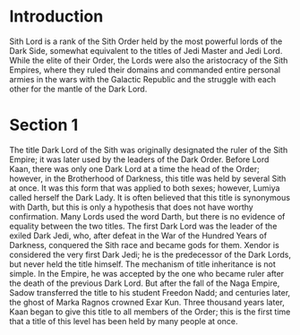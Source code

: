 # Introduction
Sith Lord is a rank of the Sith Order held by the most powerful lords of the Dark Side, somewhat equivalent to the titles of Jedi Master and Jedi Lord.
While the elite of their Order, the Lords were also the aristocracy of the Sith Empires, where they ruled their domains and commanded entire personal armies in the wars with the Galactic Republic and the struggle with each other for the mantle of the Dark Lord.

# Section 1
The title Dark Lord of the Sith was originally designated the ruler of the Sith Empire; it was later used by the leaders of the Dark Order.
Before Lord Kaan, there was only one Dark Lord at a time the head of the Order; however, in the Brotherhood of Darkness, this title was held by several Sith at once.
It was this form that was applied to both sexes; however, Lumiya called herself the Dark Lady.
It is often believed that this title is synonymous with Darth, but this is only a hypothesis that does not have worthy confirmation.
Many Lords used the word Darth, but there is no evidence of equality between the two titles.
The first Dark Lord was the leader of the exiled Dark Jedi, who, after defeat in the War of the Hundred Years of Darkness, conquered the Sith race and became gods for them.
Xendor is considered the very first Dark Jedi; he is the predecessor of the Dark Lords, but never held the title himself.
The mechanism of title inheritance is not simple.
In the Empire, he was accepted by the one who became ruler after the death of the previous Dark Lord.
But after the fall of the Naga Empire, Sadow transferred the title to his student Freedon Nadd; and centuries later, the ghost of Marka Ragnos crowned Exar Kun.
Three thousand years later, Kaan began to give this title to all members of the Order; this is the first time that a title of this level has been held by many people at once.